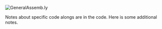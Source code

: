 ![GeneralAssemb.ly](http://studio.generalassemb.ly/GA_Slide_Assets/Code_along_icon_md.png)



Notes about specific code alongs are in the code. Here is some additional notes.



